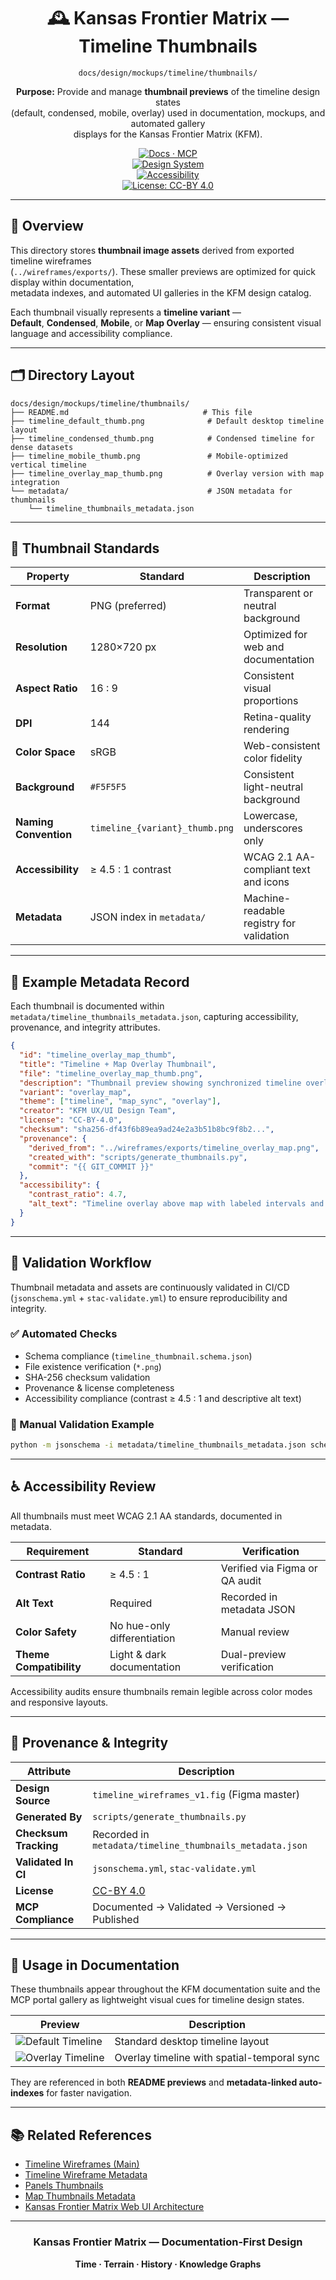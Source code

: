 <div align="center">

# 🕰️ Kansas Frontier Matrix — Timeline Thumbnails  
`docs/design/mockups/timeline/thumbnails/`

**Purpose:** Provide and manage **thumbnail previews** of the timeline design states  
(default, condensed, mobile, overlay) used in documentation, mockups, and automated gallery  
displays for the Kansas Frontier Matrix (KFM).

[![Docs · MCP](https://img.shields.io/badge/Docs-MCP-blue)](../../../../../..)  
[![Design System](https://img.shields.io/badge/Design-System-green)](../../../../../..)  
[![Accessibility](https://img.shields.io/badge/Accessibility-WCAG%202.1%20AA-yellow)](../../../../../..)  
[![License: CC-BY 4.0](https://img.shields.io/badge/License-CC--BY%204.0-lightgrey)](../../../../../../LICENSE)

</div>

---

## 🧭 Overview

This directory stores **thumbnail image assets** derived from exported timeline wireframes  
(`../wireframes/exports/`). These smaller previews are optimized for quick display within documentation,  
metadata indexes, and automated UI galleries in the KFM design catalog.

Each thumbnail visually represents a **timeline variant** —  
**Default**, **Condensed**, **Mobile**, or **Map Overlay** — ensuring consistent visual language and accessibility compliance.

---

## 🗂️ Directory Layout

```text
docs/design/mockups/timeline/thumbnails/
├── README.md                              # This file
├── timeline_default_thumb.png              # Default desktop timeline layout
├── timeline_condensed_thumb.png            # Condensed timeline for dense datasets
├── timeline_mobile_thumb.png               # Mobile-optimized vertical timeline
├── timeline_overlay_map_thumb.png          # Overlay version with map integration
└── metadata/                               # JSON metadata for thumbnails
    └── timeline_thumbnails_metadata.json
````

---

## 🧱 Thumbnail Standards

| Property              | Standard                       | Description                              |
| --------------------- | ------------------------------ | ---------------------------------------- |
| **Format**            | PNG (preferred)                | Transparent or neutral background        |
| **Resolution**        | 1280×720 px                    | Optimized for web and documentation      |
| **Aspect Ratio**      | 16 : 9                         | Consistent visual proportions            |
| **DPI**               | 144                            | Retina-quality rendering                 |
| **Color Space**       | sRGB                           | Web-consistent color fidelity            |
| **Background**        | `#F5F5F5`                      | Consistent light-neutral background      |
| **Naming Convention** | `timeline_{variant}_thumb.png` | Lowercase, underscores only              |
| **Accessibility**     | ≥ 4.5 : 1 contrast             | WCAG 2.1 AA-compliant text and icons     |
| **Metadata**          | JSON index in `metadata/`      | Machine-readable registry for validation |

---

## 🧩 Example Metadata Record

Each thumbnail is documented within
`metadata/timeline_thumbnails_metadata.json`, capturing accessibility, provenance, and integrity attributes.

```json
{
  "id": "timeline_overlay_map_thumb",
  "title": "Timeline + Map Overlay Thumbnail",
  "file": "timeline_overlay_map_thumb.png",
  "description": "Thumbnail preview showing synchronized timeline overlay above map viewer in Kansas Frontier Matrix.",
  "variant": "overlay_map",
  "theme": ["timeline", "map_sync", "overlay"],
  "creator": "KFM UX/UI Design Team",
  "license": "CC-BY-4.0",
  "checksum": "sha256-df43f6b89ea9ad24e2a3b51b8bc9f8b2...",
  "provenance": {
    "derived_from": "../wireframes/exports/timeline_overlay_map.png",
    "created_with": "scripts/generate_thumbnails.py",
    "commit": "{{ GIT_COMMIT }}"
  },
  "accessibility": {
    "contrast_ratio": 4.7,
    "alt_text": "Timeline overlay above map with labeled intervals and play controls."
  }
}
```

---

## 🧮 Validation Workflow

Thumbnail metadata and assets are continuously validated in CI/CD
(`jsonschema.yml` + `stac-validate.yml`) to ensure reproducibility and integrity.

### ✅ Automated Checks

* Schema compliance (`timeline_thumbnail.schema.json`)
* File existence verification (`*.png`)
* SHA-256 checksum validation
* Provenance & license completeness
* Accessibility compliance (contrast ≥ 4.5 : 1 and descriptive alt text)

### 🧰 Manual Validation Example

```bash
python -m jsonschema -i metadata/timeline_thumbnails_metadata.json schema/timeline_thumbnail.schema.json
```

---

## ♿ Accessibility Review

All thumbnails must meet WCAG 2.1 AA standards, documented in metadata.

| Requirement             | Standard                    | Verification                   |
| ----------------------- | --------------------------- | ------------------------------ |
| **Contrast Ratio**      | ≥ 4.5 : 1                   | Verified via Figma or QA audit |
| **Alt Text**            | Required                    | Recorded in metadata JSON      |
| **Color Safety**        | No hue-only differentiation | Manual review                  |
| **Theme Compatibility** | Light & dark documentation  | Dual-preview verification      |

Accessibility audits ensure thumbnails remain legible across color modes and responsive layouts.

---

## 🧾 Provenance & Integrity

| Attribute             | Description                                              |
| --------------------- | -------------------------------------------------------- |
| **Design Source**     | `timeline_wireframes_v1.fig` (Figma master)              |
| **Generated By**      | `scripts/generate_thumbnails.py`                         |
| **Checksum Tracking** | Recorded in `metadata/timeline_thumbnails_metadata.json` |
| **Validated In CI**   | `jsonschema.yml`, `stac-validate.yml`                    |
| **License**           | [CC-BY 4.0](../../../../../../LICENSE)                   |
| **MCP Compliance**    | Documented → Validated → Versioned → Published           |

---

## 🧠 Usage in Documentation

These thumbnails appear throughout the KFM documentation suite and the MCP portal gallery
as lightweight visual cues for timeline design states.

| Preview                                             | Description                                 |
| --------------------------------------------------- | ------------------------------------------- |
| ![Default Timeline](timeline_default_thumb.png)     | Standard desktop timeline layout            |
| ![Overlay Timeline](timeline_overlay_map_thumb.png) | Overlay timeline with spatial-temporal sync |

They are referenced in both **README previews** and **metadata-linked auto-indexes** for faster navigation.

---

## 📚 Related References

* [Timeline Wireframes (Main)](../wireframes/README.md)
* [Timeline Wireframe Metadata](../wireframes/metadata/README.md)
* [Panels Thumbnails](../../panels/thumbnails/README.md)
* [Map Thumbnails Metadata](../../map/thumbnails/metadata/README.md)
* [Kansas Frontier Matrix Web UI Architecture](../../../../../../architecture/web_ui_architecture_review.md)

---

<div align="center">

### Kansas Frontier Matrix — Documentation-First Design

**Time · Terrain · History · Knowledge Graphs**

</div>
